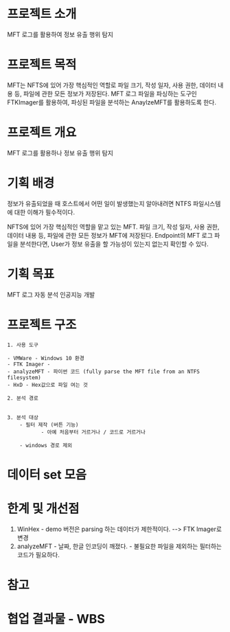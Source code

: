 # 프로젝트 소개

MFT 로그를 활용하여 정보 유출 행위 탐지


# 프로젝트 목적

MFT는 NFTS에 있어 가장 핵심적인 역할로 파일 크기, 작성 일자, 사용 권한, 데이터 내용 등, 파일에 관한 모든 정보가 저장된다.
MFT 로그 파일을 파싱하는 도구인 FTKImager를 활용하여, 파싱된 파일을 분석하는 AnaylzeMFT를 활용하도록 한다.

# 프로젝트 개요

MFT 로그를 활용하나 정보 유출 행위 탐지


# 기획 배경

정보가 유출되었을 때 호스트에서 어떤 일이 발생했는지 알아내려면 NTFS 파일시스템에 대한 이해가 필수적이다.

NFTS에 있어 가장 핵심적인 역할을 맡고 있는 MFT. 파일 크기, 작성 일자, 사용 권한, 데이터 내용 등, 파일에 관한 모든 정보가 MFT에 저장된다. 
Endpoint의 MFT 로그 파일을 분석한다면, User가 정보 유출을 할 가능성이 있는지 없는지 확인할 수 있다.


# 기획 목표

MFT 로그 자동 분석 인공지능 개발


# 프로젝트 구조

    1. 사용 도구
    
    - VMWare - Windows 10 환경
    - FTK Imager -
    - analyzeMFT - 파이썬 코드 (fully parse the MFT file from an NTFS filesystem) 
    - HxD - Hex값으로 파일 여는 것
    
    2. 분석 경로
    
    
    3. 분석 대상
        - 필터 제작 (버튼 기능)
               - 아예 처음부터 거르거나 / 코드로 거르거나
               
        - windows 경로 제외
        
# 데이터 set 모음


# 한계 및 개선점

1. WinHex - demo 버전은 parsing 하는 데이터가 제한적이다. --> FTK Imager로 변경
2. analyzeMFT   - 날짜, 한글 인코딩이 깨졌다.
                - 불필요한 파일을 제외하는 필터하는 코드가 필요하다.


# 참고


# 협업 결과물 - WBS
